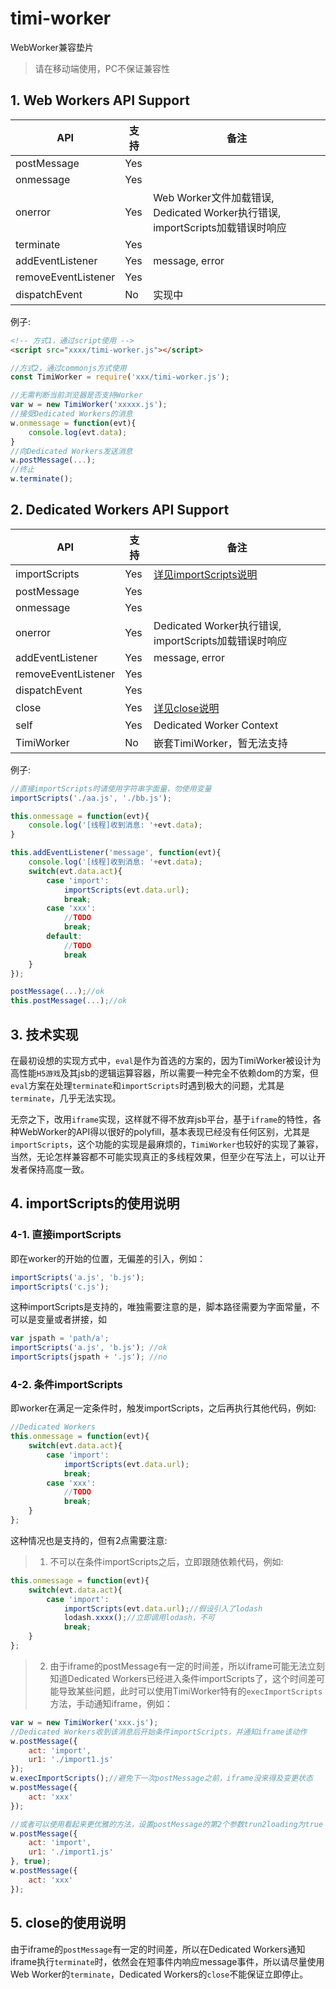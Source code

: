 # timi-worker
WebWorker兼容垫片
>请在移动端使用，PC不保证兼容性

## 1. Web Workers API Support

| API | 支持 | 备注 |
|---|---|---|
|postMessage|Yes||
|onmessage|Yes||
|onerror|Yes|Web Worker文件加载错误, Dedicated Worker执行错误, importScripts加载错误时响应|
|terminate|Yes||
|addEventListener|Yes|message, error|
|removeEventListener|Yes||
|dispatchEvent|No|实现中|

例子:
```html
<!-- 方式1，通过script使用 -->
<script src="xxxx/timi-worker.js"></script>
```
```javascript
//方式2，通过commonjs方式使用
const TimiWorker = require('xxx/timi-worker.js');
```
```javascript
//无需判断当前浏览器是否支持Worker
var w = new TimiWorker('xxxxx.js');
//接受Dedicated Workers的消息
w.onmessage = function(evt){
    console.log(evt.data);
}
//向Dedicated Workers发送消息
w.postMessage(...);
//终止
w.terminate();
```

## 2. Dedicated Workers API Support

| API | 支持 | 备注 |
|---|---|---|
|importScripts|Yes|[详见importScripts说明](#importScripts)|
|postMessage|Yes||
|onmessage|Yes||
|onerror|Yes|Dedicated Worker执行错误, importScripts加载错误时响应|
|addEventListener|Yes|message, error|
|removeEventListener|Yes||
|dispatchEvent|Yes||
|close|Yes|[详见close说明](#close)|
|self|Yes|Dedicated Worker Context|
|TimiWorker|No|嵌套TimiWorker，暂无法支持|

例子:
```javascript
//直接importScripts时请使用字符串字面量，勿使用变量
importScripts('./aa.js', './bb.js');

this.onmessage = function(evt){
    console.log('[线程]收到消息: '+evt.data);
}

this.addEventListener('message', function(evt){
    console.log('[线程]收到消息: '+evt.data);
    switch(evt.data.act){
        case 'import':
            importScripts(evt.data.url);
            break;
        case 'xxx':
            //TODO
            break;
        default:
            //TODO
            break
    }
});

postMessage(...);//ok
this.postMessage(...);//ok
```
## 3. 技术实现

在最初设想的实现方式中，`eval`是作为首选的方案的，因为TimiWorker被设计为高性能`H5游戏`及其jsb的逻辑运算容器，所以需要一种完全不依赖dom的方案，但`eval`方案在处理`terminate`和`importScripts`时遇到极大的问题，尤其是`terminate`，几乎无法实现。

无奈之下，改用`iframe`实现，这样就不得不放弃jsb平台，基于`iframe`的特性，各种WebWorker的API得以很好的polyfill，基本表现已经没有任何区别，尤其是`importScripts`，这个功能的实现是最麻烦的，`TimiWorker`也较好的实现了兼容，当然，无论怎样兼容都不可能实现真正的多线程效果，但至少在写法上，可以让开发者保持高度一致。

<span id="importScripts"></span>
## 4. importScripts的使用说明

### 4-1. 直接importScripts

即在worker的开始的位置，无偏差的引入，例如：
```javascript
importScripts('a.js', 'b.js');
importScripts('c.js');
```
这种importScripts是支持的，唯独需要注意的是，脚本路径需要为字面常量，不可以是变量或者拼接，如
```javascript
var jspath = 'path/a';
importScripts('a.js', 'b.js'); //ok
importScripts(jspath + '.js'); //no
```

### 4-2. 条件importScripts

即worker在满足一定条件时，触发importScripts，之后再执行其他代码，例如:
```javascript
//Dedicated Workers
this.onmessage = function(evt){
    switch(evt.data.act){
        case 'import':
            importScripts(evt.data.url);
            break;
        case 'xxx':
            //TODO
            break;
    }
};
```
这种情况也是支持的，但有2点需要注意:
>1. 不可以在条件importScripts之后，立即跟随依赖代码，例如:
```javascript
this.onmessage = function(evt){
    switch(evt.data.act){
        case 'import':
            importScripts(evt.data.url);//假设引入了lodash
            lodash.xxxx();//立即调用lodash，不可
            break;
    }
};
```
>2. 由于iframe的postMessage有一定的时间差，所以iframe可能无法立刻知道Dedicated Workers已经进入条件importScripts了，这个时间差可能导致某些问题，此时可以使用TimiWorker特有的`execImportScripts`方法，手动通知iframe，例如：
```javascript
var w = new TimiWorker('xxx.js');
//Dedicated Workers收到该消息后开始条件importScripts，并通知iframe该动作
w.postMessage({
    act: 'import',
    ur1: './import1.js'
});
w.execImportScripts();//避免下一次postMessage之前，iframe没来得及变更状态
w.postMessage({
    act: 'xxx'
});
```
```javascript
//或者可以使用看起来更优雅的方法，设置postMessage的第2个参数trun2loading为true
w.postMessage({
    act: 'import',
    ur1: './import1.js'
}, true);
w.postMessage({
    act: 'xxx'
});
```

<span id="close"></span>
## 5. close的使用说明

由于iframe的`postMessage`有一定的时间差，所以在Dedicated Workers通知iframe执行`terminate`时，依然会在短事件内响应message事件，所以请尽量使用Web Worker的`terminate`，Dedicated Workers的`close`不能保证立即停止。